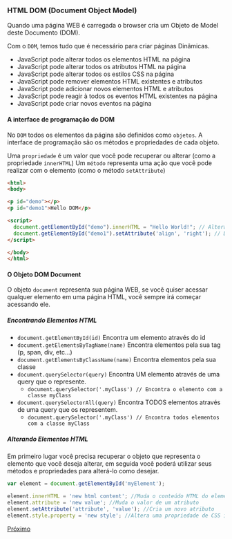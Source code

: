 ### HTML DOM (Document Object Model)

Quando uma página WEB é carregada o browser cria um Objeto de Model deste Documento (DOM).

Com o `DOM`, temos tudo que é necessário para criar páginas Dinâmicas.

* JavaScript pode alterar todos os elementos HTML na página
* JavaScript pode alterar todos os atributos HTML na página
* JavaScript pode alterar todos os estilos CSS na página
* JavaScript pode remover elementos HTML existentes e atributos
* JavaScript pode adicionar novos elementos HTML e atributos
* JavaScript pode reagir à todos os eventos HTML existentes na página
* JavaScript pode criar novos eventos na página

#### A interface de programação do DOM

No `DOM` todos os elementos da página são definidos como `objetos`. A interface de programação são os métodos e propriedades de cada objeto.

Uma `propriedade` é um valor que você pode recuperar ou alterar (como a propriedade `innerHTML`)
Um `método` representa uma ação que você pode realizar com o elemento (como o método `setAttribute`)

```html
<html>
<body>

<p id="demo"></p>
<p id="demo1">Hello DOM</p>

<script>
  document.getElementById("demo").innerHTML = "Hello World!"; // Altera o conteúdo HTML do elemento com o id="demo"
  document.getElementById("demo1").setAttribute('align', 'right'); // Define um novo atributo com o alinhamento à direita para o elemento com id "demo1"
</script>

</body>
</html>
```

#### O Objeto DOM Document

O objeto `document` representa sua página WEB, se você quiser acessar qualquer elemento em uma página HTML, você sempre irá começar acessando ele.

##### Encontrando Elementos HTML

* `document.getElementById(id)`	Encontra um elemento através do id
* `document.getElementsByTagName(name)`	Encontra elementos pela sua tag (p, span, div, etc...)
* `document.getElementsByClassName(name)`	Encontra elementos pela sua classe
* `document.querySelector(query)` Encontra UM elemento através de uma query que o represente.
  * `document.querySelector('.myClass') // Encontra o elemento com a classe myClass`
* `document.querySelectorAll(query)` Encontra TODOS elementos através de uma query que os representem.
  * `document.querySelector('.myClass') // Encontra todos elementos com a classe myClass`
  
##### Alterando Elementos HTML

Em primeiro lugar você precisa recuperar o objeto que representa o elemento que você deseja alterar, em seguida você poderá utilizar seus métodos e propriedades para alterá-lo como desejar.

```javascript
var element = document.getElementById('myElement');

element.innerHTML = 'new html content'; //Muda o conteúdo HTML do elemento
element.attribute = 'new value'; //Muda o valor de um atributo
element.setAttribute('attribute', 'value'); //Cria um novo atributo 
element.style.property = 'new style'; //Altera uma propriedade de CSS inline do elemento
```

[Próximo](https://github.com/operandbr/operand-is-cool/blob/master/Bootstrap/README.md)
